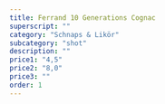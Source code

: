 ```yaml
---
title: Ferrand 10 Generations Cognac
superscript: ""
category: "Schnaps & Likör"
subcategory: "shot"
description: ""
price1: "4,5"
price2: "8,0"
price3: ""
order: 1
---
```

